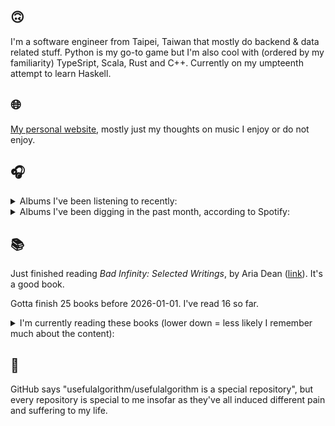 ## 🙃

I'm a software engineer from Taipei, Taiwan that mostly do backend & data related stuff. Python is my go-to game but I'm also cool with (ordered by my familiarity) TypeSript, Scala, Rust and C++. Currently on my umpteenth attempt to learn Haskell.

## 🌐

[My personal website](https://usefulalgorithm.github.io/), mostly just my thoughts on music I enjoy or do not enjoy.

## 🎧

<details>
<summary>Albums I've been listening to recently:</summary>

- _Don't Trust Mirrors_, by Kelly Moran
- _FJL_, by Felicity J Lord
- _Tanoshimi_, by U-zhaan, Tamaki Roy, Chinza Dopeness
- _SEQUENCE 01_, by f5ve
- _BTW_, by Tamaki Roy

</details>

<details>
<summary>Albums I've been digging in the past month, according to Spotify:</summary>

- _The Spiritual Sound_, by Agriculture
- _Liminality / Dream State Return_, by Elder
- _SEQUENCE 01_, by f5ve
- _Wide Awake_, by Mechatok
- _たのしみ_, by U-zhaan, Tamaki Roy, Chinza Dopeness
- _wishful thinking_, by Duval Timothy
- _Mossbane Lantern_, by Sallow Moth
- _Absurd Matter 2_, by Shapednoise
- _A Danger to Ourselves_, by Lucrecia Dalt
- _11-1988_, by Kareem
- _Friend_, by james K

</details>

## 📚

Just finished reading _Bad Infinity: Selected Writings_, by Aria Dean ([link](https://hardcover.app/books/bad-infinity)). It's a good book.

Gotta finish 25 books before 2026-01-01. I've read 16 so far.

<details>
<summary>I'm currently reading these books (lower down = less likely I remember much about the content):</summary>

- _The Absence of Myth: Writings on Surrealism_, by Georges Bataille, Michael   Richardson ([link](https://hardcover.app/books/the-absence-of-myth-writings-on-surrealism))
- _Genesis and Trace: Derrida Reading Husserl and Heidegger_, by Paola Marrati, Simon Sparks ([link](https://hardcover.app/books/genesis-and-trace))
- _Philosophical Chemistry: Genealogy of a Scientific Field_, by Manuel DeLanda ([link](https://hardcover.app/books/philosophical-chemistry))
- _Political Categories: Thinking Beyond Concepts_, by Michael Marder ([link](https://hardcover.app/books/political-categories))
- _Regeneration_, by Pat Barker ([link](https://hardcover.app/books/regeneration-1991))
- _K-punk_, by Mark Fisher ([link](https://hardcover.app/books/k-punk-2018))
- _A Biography of Ordinary Man: On Authorities and Minorities_, by François Laruelle, Jessie Hock, and friends ([link](https://hardcover.app/books/a-biography-of-ordinary-man))
- _A Short History of Decay_, by Emil M. Cioran, Richard Howard ([link](https://hardcover.app/books/a-short-history-of-decay))
- _Anti-Oedipus_, by Gilles Deleuze, Félix Guattari ([link](https://hardcover.app/books/anti-oedipus))
- _A Thousand Plateaus_, by Gilles Deleuze, Félix Guattari ([link](https://hardcover.app/books/a-thousand-plateaus))

</details>

## 💬

GitHub says "usefulalgorithm/usefulalgorithm is a special repository", but every repository is special to me insofar as they've all induced different pain and suffering to my life.